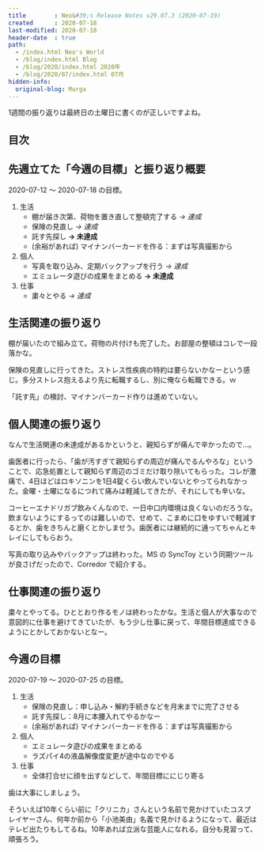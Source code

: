 ```yaml
---
title        : Neo&#39;s Release Notes v29.07.3 (2020-07-19)
created      : 2020-07-18
last-modified: 2020-07-18
header-date  : true
path:
  - /index.html Neo's World
  - /blog/index.html Blog
  - /blog/2020/index.html 2020年
  - /blog/2020/07/index.html 07月
hidden-info:
  original-blog: Murga
---
```


1週間の振り返りは最終日の土曜日に書くのが正しいですよね。

## 目次

## 先週立てた「今週の目標」と振り返り概要

2020-07-12 ～ 2020-07-18 の目標。

1. 生活
    - 棚が届き次第、荷物を置き直して整頓完了する _→ 達成_
    - 保険の見直し _→ 達成_
    - 託す先探し __→ 未達成__
    - (余裕があれば) マイナンバーカードを作る：まずは写真撮影から
2. 個人
    - 写真を取り込み、定期バックアップを行う _→ 達成_
    - エミュレータ遊びの成果をまとめる __→ 未達成__
3. 仕事
    - 粛々とやる _→ 達成_

## 生活関連の振り返り

棚が届いたので組み立て。荷物の片付けも完了した。お部屋の整頓はコレで一段落かな。

保険の見直しに行ってきた。ストレス性疾病の特約は要らないかなーという感じ。多分ストレス抱えるより先に転職するし、別に俺なら転職できる。ｗ

「託す先」の検討、マイナンバーカード作りは進めていない。

## 個人関連の振り返り

なんで生活関連の未達成があるかというと、親知らずが痛んで辛かったので…。

歯医者に行ったら、「歯が汚すぎて親知らずの周辺が痛んでるんやろな」ということで、応急処置として親知らず周辺のゴミだけ取り除いてもらった。コレが激痛で、4日ほどはロキソニンを1日4錠くらい飲んでいないとやってられなかった。金曜・土曜になるにつれて痛みは軽減してきたが、それにしても辛いな。

コーヒーエナドリガブ飲みくんなので、一日中口内環境は良くないのだろうな。飲まないようにするってのは難しいので、せめて、こまめに口をゆすいで軽減するとか、歯をきちんと磨くとかしませう。歯医者には継続的に通ってちゃんとキレイにしてもらおう。

写真の取り込みやバックアップは終わった。MS の SyncToy という同期ツールが良さげだったので、Corredor で紹介する。

## 仕事関連の振り返り

粛々とやってる。ひととおり作るモノは終わったかな。生活と個人が大事なので意図的に仕事を避けてきていたが、もう少し仕事に戻って、年間目標達成できるようにとかしておかないとなー。

## 今週の目標

2020-07-19 ～ 2020-07-25 の目標。

1. 生活
    - 保険の見直し：申し込み・解約手続きなどを月末までに完了させる
    - 託す先探し：8月に本腰入れてやるかなー
    - (余裕があれば) マイナンバーカードを作る：まずは写真撮影から
2. 個人
    - エミュレータ遊びの成果をまとめる
    - ラズパイ4の液晶解像度変更が途中なのでやる
3. 仕事
    - 全体打合せに顔を出すなどして、年間目標ににじり寄る

歯は大事にしましょう。

そういえば10年くらい前に「クリニカ」さんという名前で見かけていたコスプレイヤーさん、何年か前から「小池美由」名義で見かけるようになって、最近はテレビ出たりもしてるね。10年あれば立派な芸能人になれる。自分も見習って、頑張ろう。
